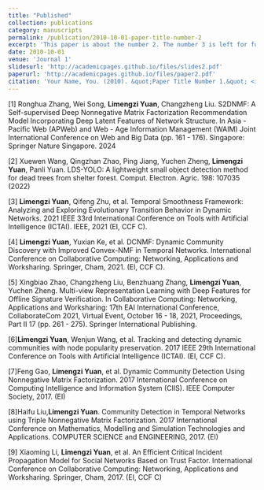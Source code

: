 ```yaml
---
title: "Published"
collection: publications
category: manuscripts
permalink: /publication/2010-10-01-paper-title-number-2
excerpt: 'This paper is about the number 2. The number 3 is left for future work.'
date: 2010-10-01
venue: 'Journal 1'
slidesurl: 'http://academicpages.github.io/files/slides2.pdf'
paperurl: 'http://academicpages.github.io/files/paper2.pdf'
citation: 'Your Name, You. (2010). &quot;Paper Title Number 1.&quot; <i>Journal 1</i>. 1(1).'
---
```


[1] Ronghua Zhang, Wei Song, **Limengzi Yuan**, Changzheng Liu. S2DNMF: A Self-supervised Deep Nonnegative Matrix Factorization Recommendation Model Incorporating Deep Latent Features of Network Structure. In Asia - Pacific Web (APWeb) and Web - Age Information Management (WAIM) Joint International Conference on Web and Big Data (pp. 161 - 176). Singapore: Springer Nature Singapore. 2024<br>

[2] Xuewen Wang, Qingzhan Zhao, Ping Jiang, Yuchen Zheng, **Limengzi Yuan**, Panli Yuan. LDS-YOLO: A lightweight small object detection method for dead trees from shelter forest. Comput. Electron. Agric. 198: 107035 (2022)<br>

[3] **Limengzi Yuan**, Qifeng Zhu, et al. Temporal Smoothness Framework: Analyzing and Exploring Evolutionary Transition Behavior in Dynamic Networks. 2021 IEEE 33rd International Conference on Tools with Artificial Intelligence (ICTAI). IEEE, 2021 (EI, CCF C).<br>

[4] **Limengzi Yuan**, Yuxian Ke, et al. DCNMF: Dynamic Community Discovery with Improved Convex-NMF in Temporal Networks. International Conference on Collaborative Computing: Networking, Applications and Worksharing. Springer, Cham, 2021. (EI, CCF C).<br>

[5] Xingbiao Zhao, Changzheng Liu, Benzhuang Zhang, **Limengzi Yuan**, Yuchen Zheng. Multi-view Representation Learning with Deep Features for Offline Signature Verification. In Collaborative Computing: Networking, Applications and Worksharing: 17th EAI International Conference, CollaborateCom 2021, Virtual Event, October 16 - 18, 2021, Proceedings, Part II 17 (pp. 261 - 275). Springer International Publishing.<br>

[6]**Limengzi Yuan**, Wenjun Wang, et al. Tracking and detecting dynamic communities with node popularity preservation. 2017 IEEE 29th International Conference on Tools with Artificial Intelligence (ICTAI). (EI, CCF C).<br>

[7]Feng Gao, **Limengzi Yuan**, et al. Dynamic Community Detection Using Nonnegative Matrix Factorization. 2017 International Conference on Computing Intelligence and Information System (CIIS). IEEE Computer Society, 2017. (EI)<br>

[8]Haifu Liu,**Limengzi Yuan**. Community Detection in Temporal Networks using Triple Nonnegative Matrix Factorization. 2017 International Conference on Mathematics, Modelling and Simulation Technologies and Applications. COMPUTER SCIENCE and ENGINEERING, 2017. (EI)<br>

[9] Xiaoming Li, **Limengzi Yuan**, et al. An Efficient Critical Incident Propagation Model for Social Networks Based on Trust Factor. International Conference on Collaborative Computing: Networking, Applications and Worksharing. Springer, Cham, 2017. (EI, CCF C)<br>
